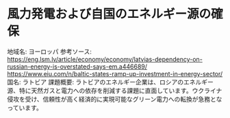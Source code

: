 # 風力発電および自国のエネルギー源の確保

地域名: ヨーロッパ
参考ソース:  https://eng.lsm.lv/article/economy/economy/latvias-dependency-on-russian-energy-is-overstated-says-em.a446689/ https://www.eiu.com/n/baltic-states-ramp-up-investment-in-energy-sector/
国名: ラトビア
課題概要: ラトビアのエネルギー企業は、ロシアのエネルギー源、特に天然ガスと電力への依存を削減する課題に直面しています。ウクライナ侵攻を受け、信頼性が高く経済的に実現可能なグリーン電力への転換が急務となっています。